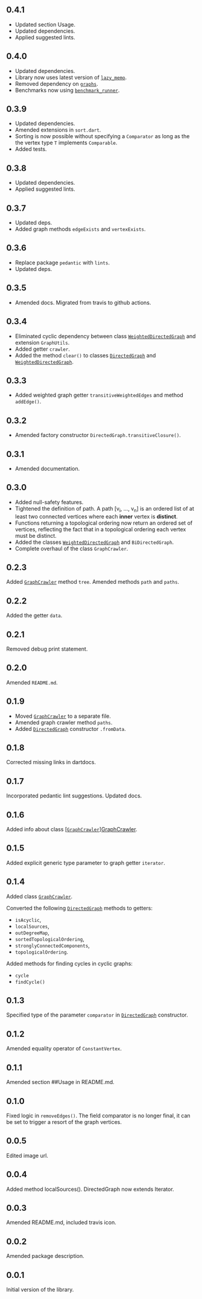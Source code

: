 ## 0.4.1
- Updated section Usage.
- Updated dependencies.
- Applied suggested lints.

## 0.4.0
- Updated dependencies.
- Library now uses latest version of [`lazy_memo`][lazy_memo].
- Removed dependency on [`graphs`][graphs].
- Benchmarks now using [`benchmark_runner`][benchmark_runner].


## 0.3.9
- Updated dependencies.
- Amended extensions in `sort.dart`.
- Sorting is now possible without specifying a `Comparator` as long as the
  the vertex type `T` implements `Comparable`.
- Added tests.

## 0.3.8
- Updated dependencies.
- Applied suggested lints.

## 0.3.7
- Updated deps.
- Added graph methods `edgeExists` and `vertexExists`.

## 0.3.6

- Replace package `pedantic` with `lints`.
- Updated deps.

## 0.3.5

- Amended docs. Migrated from travis to github actions.

## 0.3.4

- Eliminated cyclic dependency between class [`WeightedDirectedGraph`][WeightedDirectedGraph]
  and extension `GraphUtils`.
- Added getter `crawler`.
- Added the method `clear()` to classes [`DirectedGraph`][DirectedGraph] and
[`WeightedDirectedGraph`][WeightedDirectedGraph].

## 0.3.3

- Added weighted graph getter `transitiveWeightedEdges` and method `addEdge()`.

## 0.3.2

- Amended factory constructor `DirectedGraph.transitiveClosure()`.

## 0.3.1

* Amended documentation.

## 0.3.0

* Added null-safety features.
* Tightened the definition of path.
  A path \[v<sub>i</sub>, ...,   v<sub>n</sub>\] is an ordered list of at least two connected vertices where each **inner** vertex is **distinct**.
* Functions returning a topological ordering now return an ordered set of vertices, reflecting the fact that in a topological ordering
  each vertex must be distinct.
* Added the classes [`WeightedDirectedGraph`][WeightedDirectedGraph] and `BiDirectedGraph`.
* Complete overhaul of the class `GraphCrawler`.

## 0.2.3

Added [`GraphCrawler`][GraphCrawler] method `tree`.
Amended methods `path` and `paths`.

## 0.2.2

Added the getter `data`.

## 0.2.1

Removed debug print statement.

## 0.2.0

Amended `README.md`.

## 0.1.9

* Moved [`GraphCrawler`][GraphCrawler] to a separate file.
* Amended graph crawler method `paths`.
* Added [`DirectedGraph`][DirectedGraph] constructor `.fromData`.

## 0.1.8

Corrected missing links in dartdocs.

## 0.1.7

Incorporated pedantic lint suggestions.
Updated docs.

## 0.1.6

Added info about class [[`GraphCrawler`][GraphCrawler]][GraphCrawler].

## 0.1.5

Added explicit generic type parameter to graph getter `iterator`.

## 0.1.4

Added class [`GraphCrawler`][GraphCrawler].

Converted the following [`DirectedGraph`][DirectedGraph] methods to getters:
- `isAcyclic`,
- `localSources`,
- `outDegreeMap`,
- `sortedTopologicalOrdering`,
- `stronglyConnectedComponents`,
- `topologicalOrdering`.

Added methods for finding cycles in cyclic graphs:
- `cycle`
- `findCycle()`

## 0.1.3

Specified type of the parameter `comparator` in [`DirectedGraph`][DirectedGraph] constructor.

## 0.1.2

Amended equality operator of `ConstantVertex`.

## 0.1.1

Amended section ##Usage in README.md.

## 0.1.0

Fixed logic in `removeEdges()`.
The field comparator is no longer final, it can
be set to trigger a resort of the graph vertices.

## 0.0.5

Edited image url.

## 0.0.4

Added method localSources().
DirectedGraph now extends Iterator.

## 0.0.3

Amended README.md, included travis icon.

## 0.0.2

Amended package description.

## 0.0.1

Initial version of the library.

[DirectedGraph]: https://pub.dev/documentation/directed_graph/latest/directed_graph/DirectedGraph-class.html

[WeightedDirectedGraph]: https://pub.dev/documentation/directed_graph/latest/directed_graph/WeightedDirectedGraph-class.html

[GraphCrawler]: https://pub.dev/documentation/directed_graph/latest/directed_graph/GraphCrawler-class.html

[benchmark_runner]: https://pub.dev/packages/benchmark_runner
[lazy_memo]: https://pub.dev/packages/lazy_memo
[graphs]: https://pub.dev/packages/graphs